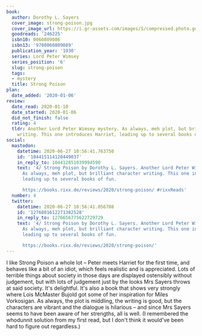 ```yaml
---
book:
  author: Dorothy L. Sayers
  cover_image: strong-poison.jpg
  cover_image_url: https://i.gr-assets.com/images/S/compressed.photo.goodreads.com/books/1486963427l/246225._SY160_.jpg
  goodreads: '246225'
  isbn10: 0060809086
  isbn13: '9780060809089'
  publication_year: '1930'
  series: Lord Peter Wimsey
  series_position: '6'
  slug: strong-poison
  tags:
  - mystery
  title: Strong Poison
plan:
  date_added: '2020-01-06'
review:
  date_read: 2020-01-10
  date_started: 2020-01-06
  did_not_finish: false
  rating: 4
  tldr: Another Lord Peter Wimsey mystery. As always, meh plot, but brilliant character
    writing. This one introduces Harriet, leading up to several books of fun.
social:
  mastodon:
    datetime: 2020-06-27 10:56:41.763750
    id: '104415114120449037'
    in_reply_to: 104412851039994590
    text: '4/ Strong Poison by Dorothy L. Sayers. Another Lord Peter Wimsey mystery.
      As always, meh plot, but brilliant character writing. This one introduces Harriet,
      leading up to several books of fun.

      https://books.rixx.de/reviews/2020/strong-poison/ #rixxReads'
  number: 4
  twitter:
    datetime: 2020-06-27 10:56:41.056708
    id: '1276801612271382528'
    in_reply_to: 1276656775622729729
    text: '4/ Strong Poison by Dorothy L. Sayers. Another Lord Peter Wimsey mystery.
      As always, meh plot, but brilliant character writing. This one introduces Harriet,
      leading up to several books of fun.

      https://books.rixx.de/reviews/2020/strong-poison/'
---
```


I like Strong Poison a whole lot – Peter meets Harriet for the first time, and behaves like a bit of an idiot, which feels realistic and is appreciated. Lots of terrible things about society in those days are displayed ostensibly without judgement, but with lots of judgement just by the looks Mrs Sayers throws at said society. It's delightful.
It's also a book that shows very strongly where Lois McMaster Bujold got some of her inspiration for Miles Vorkosigan. As always, the plot is middling, the writing is good, but the characters are vibrant and the dialogue is hilarious – and since Mrs Sayers seems to have been aware of her strengths, all is well. (I remembered the whodunnit solution from my first read, but I don't think it would've been hard to figure out regardless.)
